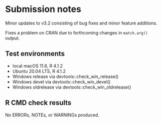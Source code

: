 # Submission notes

Minor updates to v3.2 consisting of bug fixes and minor feature additions.

Fixes a problem on CRAN due to forthcoming changes in `match.arg()` output.

## Test environments

* local macOS 11.6, R 4.1.2
* Ubuntu 20.04 LTS, R 4.1.2
* Windows release via devtools::check_win_release()
* Windows devel via devtools::check_win_devel()
* Windows oldrelease via devtools::check_win_oldrelease()

## R CMD check results

No ERRORs, NOTEs, or WARNINGs produced.
